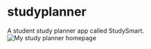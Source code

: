 # studyplanner
A student study planner app called StudySmart.
![My study planner homepage](https://imgur.com/3U2eDYb)
